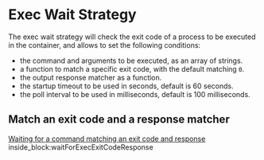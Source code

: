 # Exec Wait Strategy

The exec wait strategy will check the exit code of a process to be executed in the container, and allows to set the following conditions:

- the command and arguments to be executed, as an array of strings.
- a function to match a specific exit code, with the default matching `0`.
- the output response matcher as a function.
- the startup timeout to be used in seconds, default is 60 seconds.
- the poll interval to be used in milliseconds, default is 100 milliseconds.

## Match an exit code and a response matcher

<!--codeinclude-->
[Waiting for a command matching an exit code and response](../../../wait/exec_test.go) inside_block:waitForExecExitCodeResponse
<!--/codeinclude-->
